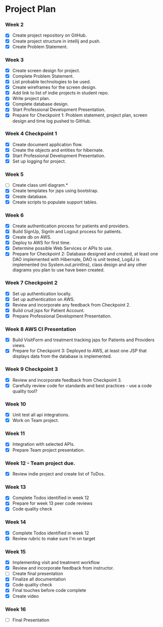 # Project Plan

### Week 2
- [x] Create project repository on GitHub.
- [x] Create project structure in intellij and push.
- [x] Create Problem Statement.

### Week 3
- [x] Create screen design for project.
- [x] Complete Problem Statement.
- [x] List probable technologies to be used.
- [x] Create wireframes for the screen design.
- [x] Add link to list of indie projects in student repo.
- [x] Write project plan.
- [x] Complete database design.
- [x] Start Professional Development Presentation.
- [x] Prepare for Checkpoint 1: Problem statement, project plan, screen design and time log pushed to GitHub.

### Week 4 Checkpoint 1
- [x] Create document application flow.
- [x] Create the objects and entities for hibernate.
- [x] Start Professional Development Presentation.
- [x] Set up logging for project.

### Week 5
- [ ] Create class uml diagram.*
- [x] Create templates for jsps using bootstrap.
- [x] Create database.
- [x] Create scripts to populate support tables.

### Week 6
- [x] Create authentication process for patients and providers.
- [x] Build SignUp, SignIn and Logout process for patients.
- [x] Create db on AWS.
- [x] Deploy to AWS for first time.
- [x] Determine possible Web Services or APIs to use.
- [x] Prepare for Checkpoint 2: Database designed and created, at least one DAO implemented with Hibernate, DAO is unit tested, Log4J is implemented (no System.out.printlns), class design and any other diagrams you plan to use have been created.

### Week 7 Checkpoint 2
- [x] Set up authentication locally.
- [x] Set up authentication on AWS.
- [x] Review and incorporate any feedback from Checkpoint 2.
- [x] Build crud jsps for Patient Account.
- [x] Prepare Professional Development Presentation.

### Week 8 AWS CI Presentation
- [x] Build VisitForm and treatment tracking jsps for Patients and Providers views.
- [x] Prepare for Checkpoint 3: Deployed to AWS, at least one JSP that displays data from the database is implemented.

### Week 9 Checkpoint 3
- [x] Review and incorporate feedback from Checkpoint 3.
- [x] Carefully review code for standards and best practices - use a code quality tool?

### Week 10
- [x] Unit test all api integrations.
- [x] Work on Team project.

### Week 11
- [x] Integration with selected APIs.
- [x] Prepare Team project presentation.

### Week 12 - Team project due.
- [x] Review indie project and create list of ToDos.

### Week 13
- [x] Complete Todos identified in week 12
- [x] Prepare for week 13 peer code reviews
- [x] Code quality check

### Week 14
- [x] Complete Todos identified in week 12
- [x] Review rubric to make sure I'm on target

### Week 15
- [x] Implementing visit and treatment workflow
- [x] Review and incorporate feedback from instructor.
- [ ] Create final presentation
- [x] Finalize all documentation
- [x] Code quality check
- [x] Final touches before code complete
- [x] Create video

### Week 16
- [ ] Final Presentation

